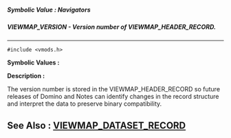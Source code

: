 ##### Symbolic Value : Navigators
##### VIEWMAP_VERSION - Version number of VIEWMAP_HEADER_RECORD.
---
```
#include <vmods.h>
```

**Symbolic Values :**



**Description :**

The version number is stored in the VIEWMAP_HEADER_RECORD so future releases of Domino and Notes can identify changes in the record structure and interpret the data to preserve binary compatibility.


**See Also :**
[VIEWMAP_DATASET_RECORD](/domino-c-api-docs/reference/Data/VIEWMAP_DATASET_RECORD)
---
